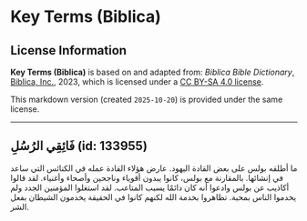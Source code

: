 # Key Terms (Biblica)

## License Information

**Key Terms (Biblica)** is based on and adapted from: _Biblica Bible Dictionary_, [Biblica, Inc.](https://www.biblica.com/), 2023, which is licensed under a [CC BY-SA 4.0 license](https://creativecommons.org/licenses/by-sa/4.0/legalcode.en).

This markdown version (created `2025-10-20`) is provided under the same license.



--------------------------------

## فَائِقِي الرُسُلِ (id: 133955)

ما أطلقه بولس على بعض القادة اليهود. عارض هؤلاء القادة عمله في الكنائس التي ساعد في إنشائها. بالمقارنة مع بولس، كانوا يبدون أقوياء وناجحين وأصحاء وأغنياء. لقد قالوا أكاذيب عن بولس وادعوا أنه كان دائمًا يسبب المتاعب. لقد استغلوا المؤمنين الجدد ولم يخدموا الناس بمحبة. تظاهروا بخدمة الله لكنهم كانوا في الحقيقة يخدمون الشيطان بفعل الشر.


